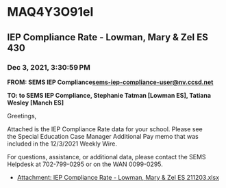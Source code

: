 # MAQ4Y3O91eI
## IEP Compliance Rate - Lowman, Mary & Zel ES 430
### Dec 3, 2021, 3:30:59 PM
**FROM: SEMS IEP Compliance<sems-iep-compliance-user@nv.ccsd.net>**

**TO: to SEMS IEP Compliance, Stephanie Tatman [Lowman ES], Tatiana Wesley [Manch ES]**


Greetings,  


 

Attached is the IEP Compliance Rate data for your school. Please see the Special Education Case Manager Additional Pay memo that was included in the 12/3/2021 Weekly Wire. 


 

For questions, assistance, or additional data, please contact the SEMS Helpdesk at 702-799-0295 or on the WAN 0099-0295.  





* [Attachment: IEP Compliance Rate - Lowman, Mary & Zel ES 211203.xlsx](MAQ4Y3O91eI-attachment-1.xlsx)
